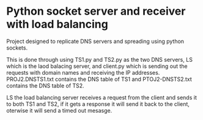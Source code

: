 # Python socket server and receiver with load balancing

Project designed to replicate DNS servers and spreading using python sockets. 

This is done through using TS1.py and TS2.py as the two DNS servers, LS which is the laod balacing server, and client.py which is sending out the requests with domain names and receiving the IP addresses. 
PROJ2.DNSTS1.txt contains the DNS table of TS1 and PTOJ2-DNSTS2.txt contains the DNS table of TS2. 

LS the load balancing server receives a request from the client and sends it to both TS1 and TS2, if it gets a response it will send it back to the client, oterwise it will send a timed out mesasge. 

